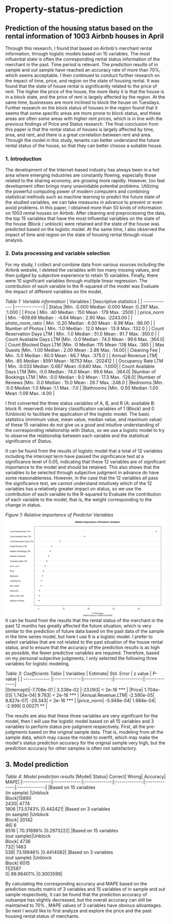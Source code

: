 # Property-status-prediction
## Prediction of the housing status based on the rental information of 1003 Airbnb houses in April
Through this research, I found that based on Airbnb's merchant rental information, through logistic models based on 15 variables. The most influential state is often the corresponding rental status information of the merchant in the past. Time period is relevant. The prediction results of in sample and out sample have reached an accuracy rate of more than 70%, which seems acceptable. I then continued to conduct further research on the impact of time, price, and region on the state of housing rental. It was found that the state of house rental is significantly related to the price of rent. The higher the price of the house, the more likely it is that the house is in a block state, and the price of rent is largely affected by the region. At the same time, businesses are more inclined to block the house on Tuesdays. Further research on the block status of houses in the region found that it seems that some specific areas are more prone to block status, and these areas are often some areas with higher rent prices, which is in line with the previous findings of Price and Status research. The final conclusion from this paper is that the rental status of houses is largely affected by time, area, and rent, and there is a great correlation between rent and area. Through the model in this study, tenants can better understand the future rental status of the house, so that they can better choose a suitable house.

### 1.  Introduction
The development of the Internet-based industry has always been in a hot area where emerging industries are constantly flowing, especially those related to the sharing economy, are growing more rapidly. However, too fast development often brings many unavoidable potential problems. Utilizing the powerful computing power of modern computers and combining statistical methods such as machine learning to predict the future state of the studied variables, we can take measures in advance to prevent or even avoid problems. In this paper, I obtained more than 50 kinds of information on 1003 rental houses on Airbnb. After cleaning and preprocessing the data, the top 15 variables that have the most influential variables on the state of the house (Block / unblock) were retained and the state of the house was predicted based on the logistic model. At the same time, I also observed the impact of time and region on the state of housing rental through visual analysis.

### 2.	Data processing and variable selection
For my study, I collect and combine data from various sources including the Airbnb website, I deleted the variables with too many missing values, and then judged by subjective experience to retain 15 variables. Finally, there were 10 significant variables through multiple linear regression. The contribution of each variable to the R-squared of the model was Evaluate the impact of different variables on the model.

*Table 1: Variable information*
| Variables        | Descriptive statistics           |
| ------------- |:-------------:|
| Status      |Min.   :0.000       Median :0.000     Mean   :0.297    Max.   :1.000 |
|  Price  | Min.   :40          Median : 150       Mean   : 179     Max.   :2500 |
|  price_norm   | Min.   :-609.69     Median :  -4.64   Mean   : 2.90    Max.   :2243.00    |
|  photo_room_ratio   | Min.   :0.20        Median : 6.00     Mean   : 6.96    Max.   :66.00   |
|  Number of Photos  | Min.   :1.0         Median : 12.0     Mean   : 13.9    Max.   :132.0   |
|  Count Reservation Days LTM   | Min.   :1.0         Median : 51.0     Mean   : 91.7    Max.   :350.0 |
|  Count Available Days LTM   |Min.   :0.0         Median : 74.0     Mean   : 99.6    Max.   :364.0|
|  Count Blocked Days LTM  |Min.   :0           Median :115       Mean   :138      Max.   :365 |
|  Max Guests  |Min.   :1.00        Median : 2.00     Mean   : 2.86    Max.   :14.00|
|  Cleaning Fee   | Min.   :5.0         Median : 60.0     Mean   : 66.7    Max.   :375.0   |
|  Annual Revenue LTM| Min.   :85          Median :  8591    Mean   : 16753   Max.   :202412  |
|  Occupancy Rate LTM   | Min.   :0.033       Median :0.667     Mean   :0.640    Max.   :1.000|
|  Count Available Days LTM   |Min.   :0.0         Median : 74.0     Mean   : 99.6    Max.   :364.0|
|Number of Bookings LTM	 | Min.   :0.0         Median :  9.0     Mean   : 17.3    Max.   :128.0|
|Number of Reviews	 |Min. :0.0         Median : 15.0     Mean   : 29.7    Max.   :248.0  |
|Bedrooms	 |Min.   :0.0         Median :1.0       Mean   :1.1      Max.   :7.0   |
|Bathrooms	 |Min.   :0.50        Median :1.00      Mean   :1.09    Max.   :4.00 |  

I first converted the three status variables of A, B, and R (A: available B: block R: reserved) into binary classification variables of 1 (Block) and 0 (Unblock) to facilitate the application of the logistic model. The basic statistics (minimum value, mean value, median value, and maximum value) of these 15 variables do not give us a good and intuitive understanding of the corresponding relationship with Status, so we use a logistic model to try to observe the relationship between each variable and the statistical significance of Status.

It can be found from the results of logistic model that a total of 12 variables including the intercept term have passed the significance test at a significance level of 0.05, indicating that these 12 variables are of significant importance to the model and should be retained. This also shows that the variables to be selected through subjective judgment in advance do have some reasonableness. However, in the case that the 12 variables all pass the significance test, we cannot understand intuitively which of the 12 variables has a relatively greater impact on status, so we use the contribution of each variable to the R-squared to Evaluate the contribution of each variable to the model, that is, the weight corresponding to the change in status.

*Figure 1: Relative importance of Predictor Variables*
![image](https://github.com/Leo1998-Lu/Property-status-prediction/blob/master/Image/Figure1.png)
It can be found from the results that the rental status of the merchant in the past 12 months has greatly affected the future situation, which is very similar to the prediction of future data based on the past data of the sample in the time series model, but here I use It is a logistic model. I prefer to select variables that are not related to the past situation of the house rental status, and to ensure that the accuracy of the prediction results is as high as possible, the fewer predictive variables are required. Therefore, based on my personal subjective judgments, I only selected the following three variables for logistic modeling.

*Table 3: Coefficients Table*
| Variables        | Estimate| Std. Error | z value | P-value |
| ------------- |:-------------:|:-------------:|:-------------:|:-------------:|                            
|(Intercept)|-7.708e-01 | 3.338e-02 |-23.093|    < 2e-16 *** |
|Price|   1.704e-03|  1.742e-04|   9.783|     < 2e-16 *** |
|Annual.Revenue.LTM| -2.590e-05|  8.827e-07| -29.343|   < 2e-16 *** |
|price_norm|         -5.948e-04|  1.984e-04|  -2.999|    0.00271 ** |  

The results are also that these three variables are very significant for the model, then I will use the logistic model based on all 15 variables and 3 variables to perform status pre-judgment respectively. First, all the pre-judgments based on the original sample data. That is, modeling from all the sample data, which may cause the model to overfit, which may make the model's status prediction accuracy for the original sample very high, but the prediction accuracy for other samples is often not satisfactory.

## 3.	Model prediction
 *Table 4: Model prediction results*
|Model|	Status|	Correct|	Wrong|	Accuracy|	MAPE|
|:-------------:|:-------------:|:-------------:|:-------------:|:-------------:|:-------------:| 
|Based on 15 variables <br>(in sample)	 	|Unblock	<br>Block|15890<br>2430|	4774<br>1806		|73.5743%	|0.442421|
|Based on 3 variables<br>(in sample)	|Unblock<br>Block|	20142<br>46|	6<br>8516		|	70.31696%	|0.2973222|
|Based on 15 variables<br>(out sample)|Unblock<br>Block|	4736<br>732|	1463<br>539|	73.19946%	|0.4414082|
|Based on 3 variables<br>(out sample)	|Unblock<br>Block|	6015<br>11|2587<br>0|	69.96401%	|0.3003599|

By calculating the corresponding accuracy and MAPE based on the prediction results matrix of 3 variables and 15 variables of in sample and out sample respectively, it can be found that the prediction accuracy of outsampe has slightly decreased, but the overall accuracy can still be maintained to 70% , MAPE values of 3 variables have obvious advantages.
So next I would like to first analyze and explore the price and the past housing rental status of merchants.

